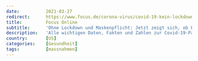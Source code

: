 ```yaml
---
date:          2021-03-27
redirect:      https://www.focus.de/corona-virus/covid-19-kein-lockdown-wenig-tote-grafiken-zeigen-floridas-erfolgreiche-strategie_id_13133946.html
title:         Focus Online
subtitle:      'Ohne Lockdown und Maskenpflicht: Jetzt zeigt sich, ob Floridas Corona-Sonderweg funktioniert'
description:   'Alle wichtigen Daten, Fakten und Zahlen zur Covid-19-Pandemie: FOCUS Online gibt Ihnen den Durchblick im Informationsdschungel rund um das Coronavirus. Wir zeigen Ihnen die wichtigsten, aktuellen Trends zu Covid-19 - heute zu Floridas Pandemie-Strategie.'
country:       [US]
categories:    [Gesundheit]
tags:          [massnahmen]
---
```

